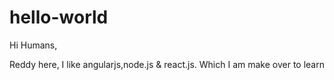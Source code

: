 # hello-world

Hi Humans,

Reddy here, I like angularjs,node.js & react.js. Which I am make over to learn
